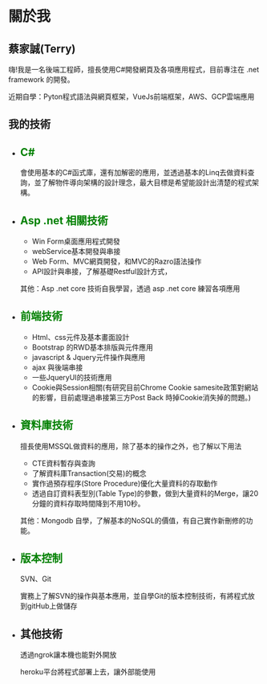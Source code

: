 <!-- ---
title = "關於我"
description = "這裡關於我的技能及經驗"
date = "2020-07-07"
aliases = ["about-us","about-hugo","contact"]
author = "Terry"
--- -->

# 關於我

## 蔡家誠(Terry)

嗨!我是一名後端工程師，擅長使用C#開發網頁及各項應用程式，目前專注在 .net framework 的開發。

近期自學：Pyton程式語法與網頁框架，VueJs前端框架，AWS、GCP雲端應用

## 我的技術

* ## <font color=#008000>C#</font>

    會使用基本的C#函式庫，還有加解密的應用，並透過基本的Linq去做資料查詢，並了解物件導向架構的設計理念，最大目標是希望能設計出清楚的程式架構。

* ## <font color=#008000>Asp .net 相關技術</font>
    * Win Form桌面應用程式開發
    * webService基本開發與串接
    * Web Form、MVC網頁開發，和MVC的Razro語法操作
    * API設計與串接，了解基礎Restful設計方式，
    
    其他：Asp .net core 技術自我學習，透過 asp .net core 練習各項應用

* ## <font color=#008000>前端技術</font>
    * Html、css元件及基本畫面設計
    * Bootstrap 的RWD基本排版與元件應用
    * javascript & Jquery元件操作與應用
    * ajax 與後端串接
    * 一些JqueryUI的技術應用
    * Cookie與Session相關(有研究目前Chrome Cookie samesite政策對網站的影響，目前處理過串接第三方Post Back 時掉Cookie消失掉的問題。)

* ## <font color=#008000>資料庫技術</font>

    擅長使用MSSQL做資料的應用，除了基本的操作之外，也了解以下用法
    * CTE資料暫存與查詢
    * 了解資料庫Transaction(交易)的概念
    * 實作過預存程序(Store Procedure)優化大量資料的存取動作
    * 透過自訂資料表型別(Table Type)的參數，做到大量資料的Merge，讓20分鐘的資料存取時間降到不用10秒。

    其他：Mongodb 自學，了解基本的NoSQL的價值，有自己實作新刪修的功能。

* ## <font color=#008000>版本控制</font>

    SVN、Git
    
    實務上了解SVN的操作與基本應用，並自學Git的版本控制技術，有將程式放到gitHub上做儲存

* ## 其他技術
  
    透過ngrok讓本機也能對外開放

    heroku平台將程式部署上去，讓外部能使用







